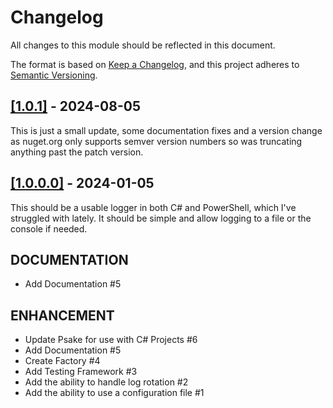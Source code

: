 # Changelog

All changes to this module should be reflected in this document.

The format is based on [Keep a Changelog](https://keepachangelog.com/en/1.0.0/),
and this project adheres to [Semantic Versioning](https://semver.org/spec/v2.0.0.html).

## [[1.0.1]](https://github.com/mod-posh/Logger/releases/tag/v1.0.1) - 2024-08-05

This is just a small update, some documentation fixes and a version change as nuget.org only supports semver version numbers so was truncating anything past the patch version.

## [[1.0.0.0]](https://github.com/mod-posh/Logger/releases/tag/v1.0.0.0) - 2024-01-05

This should be a usable logger in both C# and PowerShell, which I've struggled with lately. It should be simple and allow logging to a file or the console if needed.

## DOCUMENTATION

* Add Documentation #5

## ENHANCEMENT

* Update Psake for use with C# Projects #6
* Add Documentation #5
* Create Factory #4
* Add Testing Framework #3
* Add the ability to handle log rotation #2
* Add the ability to use a configuration file #1
